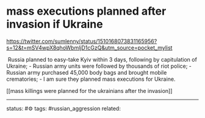 # mass executions planned after invasion if Ukraine
https://twitter.com/sumlenny/status/1510168073831165956?s=12&t=mSV4wpX8qhoWbmljD1cGzQ&utm_source=pocket_mylist

 Russia planned to easy-take Kyiv within 3 days, following by capitulation of Ukraine; - Russian army units were followed by thousands of riot police; - Russian army purchased 45,000 body bags and brought mobile crematories; - I am sure they planned mass executions for Ukraine.

[[mass killings were planned for the ukrainians after the invasion]]

---
status: #⚙️ 
tags: #russian_aggression 
related: 
